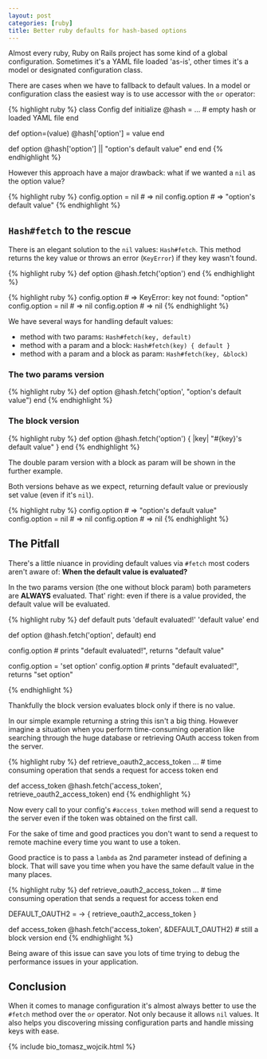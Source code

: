 ```yaml
---
layout: post
categories: [ruby]
title: Better ruby defaults for hash-based options
---
```

Almost every ruby, Ruby on Rails project has some kind of a global configuration.
Sometimes it's a YAML file loaded 'as-is', other times it's a model or designated
configuration class.

There are cases when we have to fallback to default values. In a model or
configuration class the easiest way is to use accessor with the `or` operator:

{% highlight ruby %}
class Config
  def initialize
    @hash = ... # empty hash or loaded YAML file
  end

  def option=(value)
    @hash['option'] = value
  end

  def option
    @hash['option'] || "option's default value"
  end
end
{% endhighlight %}

However this approach have a major drawback: what if we wanted a `nil` as the
option value?

{% highlight ruby %}
config.option = nil # => nil
config.option # => "option's default value"
{% endhighlight %}

## `Hash#fetch` to the rescue

There is an elegant solution to the `nil` values: `Hash#fetch`.
This method returns the key value or throws an error (`KeyError`) if they key
wasn't found.

{% highlight ruby %}
def option
  @hash.fetch('option')
end
{% endhighlight %}

{% highlight ruby %}
config.option # => KeyError: key not found: "option"
config.option = nil # => nil
config.option # => nil
{% endhighlight %}

We have several ways for handling default values:

* method with two params: `Hash#fetch(key, default)`
* method with a param and a block: `Hash#fetch(key) { default }`
* method with a param and a block as param: `Hash#fetch(key, &block)`

### The two params version

{% highlight ruby %}
def option
  @hash.fetch('option', "option's default value")
end
{% endhighlight %}

### The block version

{% highlight ruby %}
def option
  @hash.fetch('option') { |key| "#{key}'s default value" }
end
{% endhighlight %}

The double param version with a block as param will be shown in the further
example.

Both versions behave as we expect, returning default value or previously set
value (even if it's `nil`).

{% highlight ruby %}
config.option # => "option's default value"
config.option = nil # => nil
config.option # => nil
{% endhighlight %}

## The Pitfall

There's a little niuance in providing default values via `#fetch` most coders
aren't aware of: __When the default value is evaluated?__

In the two params version (the one without block param) both parameters are
__ALWAYS__ evaluated. That' right: even if there is a value provided, the
default value
will be evaluated.

{% highlight ruby %}
def default
  puts 'default evaluated!'
  'default value'
end

def option
  @hash.fetch('option', default)
end

config.option # prints "default evaluated!", returns "default value"

config.option = 'set option'
config.option # prints "default evaluated!", returns "set option"

{% endhighlight %}

Thankfully the block version evaluates block only if there is no value.

In our simple example returning a string this isn't a big thing.
However imagine a situation when you perform time-consuming operation like
searching through the huge database or retrieving OAuth access token from
the server.

{% highlight ruby %}
def retrieve_oauth2_access_token
  ... # time consuming operation that sends a request for access token
end

def access_token
  @hash.fetch('access_token', retrieve_oauth2_access_token)
end
{% endhighlight %}

Now every call to your config's `#access_token` method will send a request to
the server even if the token was obtained on the first call.

For the sake of time and good practices you don't want to send a request to
remote machine every time you want to use a token.

Good practice is to pass a `lambda` as 2nd parameter instead of defining a block.
That will save you time when you have the same default value in the many places.

{% highlight ruby %}
def retrieve_oauth2_access_token
  ... # time consuming operation that sends a request for access token
end

DEFAULT_OAUTH2 = -> { retrieve_oauth2_access_token }

def access_token
  @hash.fetch('access_token', &DEFAULT_OAUTH2) # still a block version
end
{% endhighlight %}

Being aware of this issue can save you lots of time trying to debug the
performance issues in your application.

## Conclusion

When it comes to manage configuration it's almost always better to use the
`#fetch` method over the `or` operator. Not only because it allows `nil` values.
It also helps you discovering missing configuration parts and handle missing
keys with ease.

{% include bio_tomasz_wojcik.html %}
